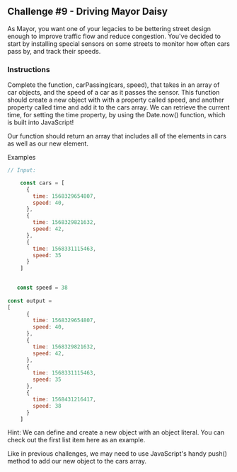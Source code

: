 ## Challenge #9 - Driving Mayor Daisy
As Mayor, you want one of your legacies to be bettering street design enough to improve traffic flow and reduce congestion. You've decided to start by installing special sensors on some streets to monitor how often cars pass by, and track their speeds.

### Instructions
Complete the function, carPassing(cars, speed), that takes in an array of car objects, and the speed of a car as it passes the sensor. This function should create a new object with with a property called speed, and another property called time and add it to the cars array. We can retrieve the current time, for setting the time property, by using the Date.now() function, which is built into JavaScript!

Our function should return an array that includes all of the elements in cars as well as our new element.

Examples
```javascript
// Input:

    const cars = [
      {
        time: 1568329654807,
        speed: 40,
      },
      {
        time: 1568329821632,
        speed: 42,
      },
      {
        time: 1568331115463,
        speed: 35
      }
    ]
   

   const speed = 38
    
const output = 
[
      {
        time: 1568329654807,
        speed: 40,
      },
      {
        time: 1568329821632,
        speed: 42,
      },
      {
        time: 1568331115463,
        speed: 35
      },
      {
        time: 1568431216417,
        speed: 38
      }
    ]
```

Hint: We can define and create a new object with an object literal. You can check out the first list item here as an example.

Like in previous challenges, we may need to use JavaScript's handy push() method to add our new object to the cars array.
